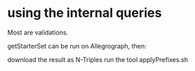 # using the internal queries

Most are validations.

getStarterSet can be run on Allegrograph, then:

download the result as N-Triples
run the tool applyPrefixes.sh

